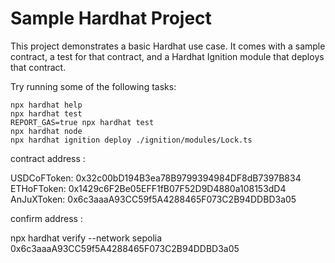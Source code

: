 # Sample Hardhat Project

This project demonstrates a basic Hardhat use case. It comes with a sample contract, a test for that contract, and a Hardhat Ignition module that deploys that contract.

Try running some of the following tasks:

```shell
npx hardhat help
npx hardhat test
REPORT_GAS=true npx hardhat test
npx hardhat node
npx hardhat ignition deploy ./ignition/modules/Lock.ts
```

contract address :

USDCoFToken: 0x32c00bD194B3ea78B9799394984DF8dB7397B834
ETHoFToken: 0x1429c6F2Be05EFF1fB07F52D9D4880a108153dD4
AnJuXToken: 0x6c3aaaA93CC59f5A4288465F073C2B94DDBD3a05

confirm address : 

npx hardhat verify --network sepolia 0x6c3aaaA93CC59f5A4288465F073C2B94DDBD3a05
